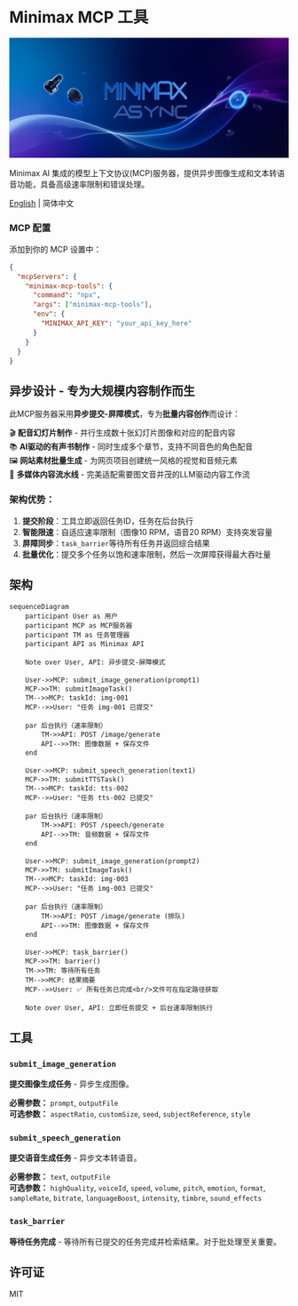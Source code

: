 # Minimax MCP 工具

![Banner](assets/banner.png)

Minimax AI 集成的模型上下文协议(MCP)服务器，提供异步图像生成和文本转语音功能，具备高级速率限制和错误处理。

[English](README.md) | 简体中文

### MCP 配置
添加到你的 MCP 设置中：
```json
{
  "mcpServers": {
    "minimax-mcp-tools": {
      "command": "npx",
      "args": ["minimax-mcp-tools"],
      "env": {
        "MINIMAX_API_KEY": "your_api_key_here"
      }
    }
  }
}
```

## 异步设计 - 专为大规模内容制作而生

此MCP服务器采用**异步提交-屏障模式**，专为**批量内容创作**而设计：

🎬 **配音幻灯片制作** - 并行生成数十张幻灯片图像和对应的配音内容  
📚 **AI驱动的有声书制作** - 同时生成多个章节，支持不同音色的角色配音  
🖼️ **网站素材批量生成** - 为网页项目创建统一风格的视觉和音频元素  
🎯 **多媒体内容流水线** - 完美适配需要图文音并茂的LLM驱动内容工作流

### 架构优势：
1. **提交阶段**：工具立即返回任务ID，任务在后台执行
2. **智能限速**：自适应速率限制（图像10 RPM，语音20 RPM）支持突发容量
3. **屏障同步**：`task_barrier`等待所有任务并返回综合结果
4. **批量优化**：提交多个任务以饱和速率限制，然后一次屏障获得最大吞吐量

## 架构
```mermaid
sequenceDiagram
    participant User as 用户
    participant MCP as MCP服务器
    participant TM as 任务管理器
    participant API as Minimax API

    Note over User, API: 异步提交-屏障模式

    User->>MCP: submit_image_generation(prompt1)
    MCP->>TM: submitImageTask()
    TM-->>MCP: taskId: img-001
    MCP-->>User: "任务 img-001 已提交"
    
    par 后台执行（速率限制）
        TM->>API: POST /image/generate
        API-->>TM: 图像数据 + 保存文件
    end

    User->>MCP: submit_speech_generation(text1)
    MCP->>TM: submitTTSTask()
    TM-->>MCP: taskId: tts-002
    MCP-->>User: "任务 tts-002 已提交"
    
    par 后台执行（速率限制）
        TM->>API: POST /speech/generate
        API-->>TM: 音频数据 + 保存文件
    end

    User->>MCP: submit_image_generation(prompt2)
    MCP->>TM: submitImageTask()
    TM-->>MCP: taskId: img-003
    MCP-->>User: "任务 img-003 已提交"

    par 后台执行（速率限制）
        TM->>API: POST /image/generate (排队)
        API-->>TM: 图像数据 + 保存文件
    end

    User->>MCP: task_barrier()
    MCP->>TM: barrier()
    TM->>TM: 等待所有任务
    TM-->>MCP: 结果摘要
    MCP-->>User: ✅ 所有任务已完成<br/>文件可在指定路径获取

    Note over User, API: 立即任务提交 + 后台速率限制执行
```

## 工具

### `submit_image_generation`
**提交图像生成任务** - 异步生成图像。

**必需参数：** `prompt`, `outputFile`  
**可选参数：** `aspectRatio`, `customSize`, `seed`, `subjectReference`, `style`

### `submit_speech_generation`
**提交语音生成任务** - 异步文本转语音。

**必需参数：** `text`, `outputFile`  
**可选参数：** `highQuality`, `voiceId`, `speed`, `volume`, `pitch`, `emotion`, `format`, `sampleRate`, `bitrate`, `languageBoost`, `intensity`, `timbre`, `sound_effects`

### `task_barrier`
**等待任务完成** - 等待所有已提交的任务完成并检索结果。对于批处理至关重要。

## 许可证
MIT